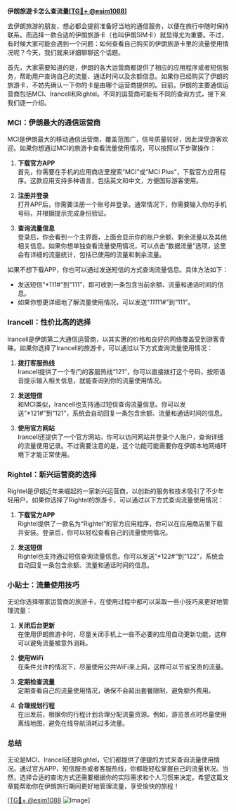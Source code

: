 **伊朗旅遊卡怎么查流量[[TG💪+ @esim1088](https://t.me/s/esim1088)]**

去伊朗旅游的朋友，想必都会提前准备好当地的通信服务，以便在旅行中随时保持联系。而选择一款合适的伊朗旅游卡（也叫伊朗SIM卡）就显得尤为重要。不过，有时候大家可能会遇到一个问题：如何查看自己购买的伊朗旅游卡里的流量使用情况呢？今天，我们就来详细聊聊这个话题。

首先，大家需要知道的是，伊朗的各大运营商都提供了相应的应用程序或者短信服务，帮助用户查询自己的流量、通话时间以及余额信息。如果你已经购买了伊朗的旅游卡，不妨先确认一下你的卡是由哪个运营商提供的。目前，伊朗的主要通信运营商包括MCI、Irancell和Rightel。不同的运营商可能有不同的查询方式，接下来我们逐一介绍。

### MCI：伊朗最大的通信运营商

MCI是伊朗最大的移动通信运营商，覆盖范围广，信号质量较好，因此深受游客欢迎。如果你想通过MCI的旅游卡查看流量使用情况，可以按照以下步骤操作：

1. **下载官方APP**  
   首先，你需要在手机的应用商店里搜索“MCI”或“MCI Plus”，下载官方应用程序。这款应用支持多种语言，包括英文和中文，方便国际游客使用。

2. **注册并登录**  
   打开APP后，你需要注册一个账号并登录。通常情况下，你需要输入你的手机号码，并根据提示完成身份验证。

3. **查询流量信息**  
   登录后，你会看到一个主界面，上面会显示你的账户余额、剩余流量以及其他相关信息。如果你想单独查看流量使用情况，可以点击“数据流量”选项，这里会有详细的流量统计，包括已使用的流量和剩余流量。

如果不想下载APP，你也可以通过发送短信的方式查询流量信息。具体方法如下：
- 发送短信“*111#”到“111”，即可收到一条包含当前余额、流量和通话时间的信息。
- 如果你想更详细地了解流量使用情况，可以发送“*111*11#”到“111”。

### Irancell：性价比高的选择

Irancell是伊朗第二大通信运营商，以其实惠的价格和良好的网络覆盖受到游客青睐。如果你选择了Irancell的旅游卡，可以通过以下方式查询流量使用情况：

1. **拨打客服热线**  
   Irancell提供了一个专门的客服热线“121”，你可以直接拨打这个号码，按照语音提示输入相关信息，就能查询到你的流量使用情况。

2. **发送短信**  
   和MCI类似，Irancell也支持通过短信查询流量信息。你可以发送“*121#”到“121”，系统会自动回复一条包含余额、流量和通话时间的信息。

3. **使用官方网站**  
   Irancell还提供了一个官方网站，你可以访问网站并登录个人账户，查询详细的流量使用记录。不过需要注意的是，这个功能可能需要你在伊朗本地网络环境下才能正常使用。

### Rightel：新兴运营商的选择

Rightel是伊朗近年来崛起的一家新兴运营商，以创新的服务和技术吸引了不少年轻用户。如果你选择了Rightel的旅游卡，可以通过以下方式查询流量使用情况：

1. **下载官方APP**  
   Rightel提供了一款名为“Rightel”的官方应用程序，你可以在应用商店里下载并安装。登录后，你可以轻松查看自己的流量使用情况。

2. **发送短信**  
   Rightel也支持通过短信查询流量信息。你可以发送“*122#”到“122”，系统会自动回复一条包含余额、流量和通话时间的信息。

### 小贴士：流量使用技巧

无论你选择哪家运营商的旅游卡，在使用过程中都可以采取一些小技巧来更好地管理流量：

1. **关闭后台更新**  
   在使用伊朗旅游卡时，尽量关闭手机上一些不必要的应用自动更新功能，这样可以避免流量被意外消耗。

2. **使用WiFi**  
   在条件允许的情况下，尽量使用公共WiFi来上网，这样可以节省宝贵的流量。

3. **定期检查流量**  
   定期查看自己的流量使用情况，确保不会超出套餐限制，避免额外费用。

4. **合理规划行程**  
   在出发前，根据你的行程计划合理分配流量资源。例如，游览景点时尽量使用离线地图，避免在线导航消耗过多流量。

### 总结

无论是MCI、Irancell还是Rightel，它们都提供了便捷的方式来查询流量使用情况。通过官方APP、短信服务或者客服热线，你都能轻松掌握自己的流量状况。当然，选择合适的查询方式还需要根据你的实际需求和个人习惯来决定。希望这篇文章能帮助你在伊朗旅行期间更好地管理流量，享受愉快的旅程！

[[TG💪+ @esim1088](https://t.me/s/esim1088) ![Image](https://i.postimg.cc/4NQfJmqS/Snipaste-2025-05-13-00-14-12.png)]